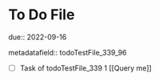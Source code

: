 # To Do File

due:: 2022-09-16

metadatafield:: todoTestFile_339_96

- [ ] Task of todoTestFile_339 1 [[Query me]]
